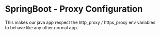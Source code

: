 # SpringBoot - Proxy Configuration

This makes our java app respect the http_proxy / https_proxy env variables to behave like any other normal app.
